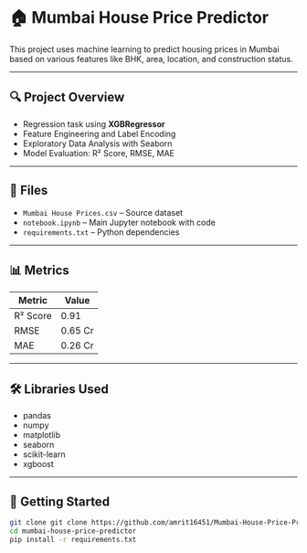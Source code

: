 # 🏠 Mumbai House Price Predictor

This project uses machine learning to predict housing prices in Mumbai based on various features like BHK, area, location, and construction status.

---

## 🔍 Project Overview

- Regression task using **XGBRegressor**
- Feature Engineering and Label Encoding
- Exploratory Data Analysis with Seaborn
- Model Evaluation: R² Score, RMSE, MAE

---

## 📁 Files

- `Mumbai House Prices.csv` – Source dataset
- `notebook.ipynb` – Main Jupyter notebook with code
- `requirements.txt` – Python dependencies

---

## 📊 Metrics

| Metric | Value |
|--------|-------|
| R² Score | 0.91 |
| RMSE     | 0.65 Cr |
| MAE      | 0.26 Cr |

---

## 🛠 Libraries Used

- pandas
- numpy
- matplotlib
- seaborn
- scikit-learn
- xgboost

---

## 🚀 Getting Started

```bash
git clone git clone https://github.com/amrit16451/Mumbai-House-Price-Prediction.git
cd mumbai-house-price-predictor
pip install -r requirements.txt
